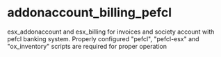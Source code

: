# addonaccount_billing_pefcl
esx_addonaccount and esx_billing  for invoices and society account with pefcl banking system.
Properly configured "pefcl", "pefcl-esx" and "ox_inventory" scripts are required for proper operation
